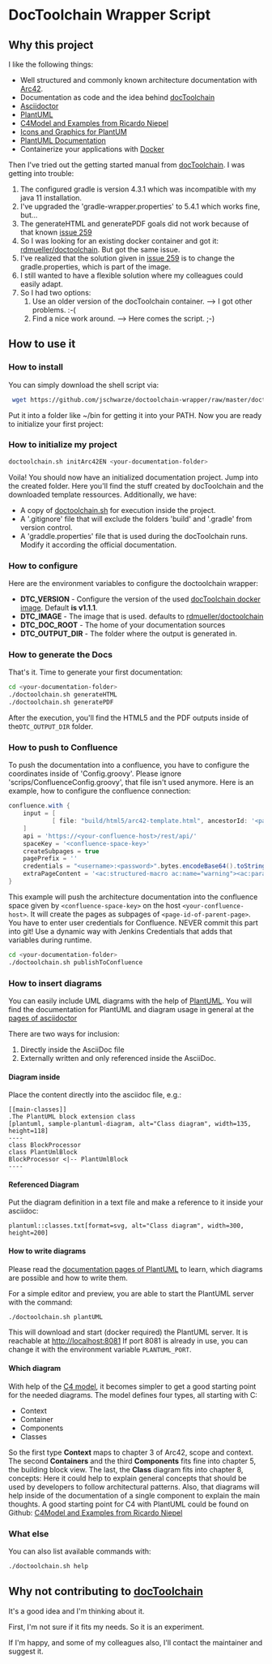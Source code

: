 # DocToolchain Wrapper Script

## Why this project

I like the following things:

* Well structured and commonly known architecture documentation with [Arc42](https://arc42.de).
* Documentation as code and the idea behind [docToolchain](https://doctoolchain.github.io/docToolchain)
* [Asciidoctor](https://asciidoctor.org/)
* [PlantUML](http://plantuml.com)
* [C4Model and Examples from Ricardo Niepel](https://github.com/RicardoNiepel/C4-PlantUML/tree/master/samples)
* [Icons and Graphics for PlantUM](https://github.com/Roemer/plantuml-office)
* [PlantUML Documentation](https://plantuml-documentation.readthedocs.io/en/latest/)
* Containerize your applications with [Docker](https://www.docker.com/products/docker-engine)

Then I've tried out the getting started manual from [docToolchain](https://doctoolchain.github.io/docToolchain/#_how_to_install_doctoolchain).
I was getting into trouble:

1. The configured gradle is version 4.3.1 which was incompatible with my java 11 installation.
2. I've upgraded the 'gradle-wrapper.properties' to 5.4.1 which works fine, but...
3. The generateHTML and generatePDF goals did not work because of that known [issue 259](https://github.com/docToolchain/docToolchain/issues/259)
4. So I was looking for an existing docker container and got it: [rdmueller/doctoolchain](https://hub.docker.com/r/rdmueller/doctoolchain). But got the same issue.
5. I've realized that the solution given in [issue 259](https://github.com/docToolchain/docToolchain/issues/259) is to change the gradle.properties, which is part of the image.
6. I still wanted to have a flexible solution where my colleagues could easily adapt.
7. So I had two options:
    1. Use an older version of the docToolchain container. --> I got other problems. :-(
    2. Find a nice work around. --> Here comes the script. ;-)

## How to use it

### How to install

You can simply download the shell script via:

```bash
 wget https://github.com/jschwarze/doctoolchain-wrapper/raw/master/doctoolchain.sh && chmod +x doctoolchain.sh
```

Put it into a folder like ~/bin for getting it into your PATH.
Now you are ready to initialize your first project:

### How to initialize my project

```bash
doctoolchain.sh initArc42EN <your-documentation-folder>
```

Voila! You should now have an initialized documentation project. Jump into the created folder.
Here you'll find the stuff created by docToolchain and the downloaded template ressources.
Additionally, we have:

* A copy of [doctoolchain.sh](doctoolchain.sh) for execution inside the project.
* A '.gitignore' file that will exclude the folders 'build' and '.gradle' from version control.
* A 'graddle.properties' file that is used during the docToolchain runs. Modify it according the official documentation.

### How to configure

Here are the environment variables to configure the doctoolchain wrapper:

* **DTC_VERSION** - Configure the version of the used [docToolchain docker image](https://hub.docker.com/r/rdmueller/doctoolchain). Default **is v1.1.1**.
* **DTC_IMAGE** - The image that is used. defaults to [rdmueller/doctoolchain](https://hub.docker.com/r/rdmueller/doctoolchain)
* **DTC_DOC_ROOT** - The home of your documentation sources
* **DTC_OUTPUT_DIR** - The folder where the output is generated in.

### How to generate the Docs

That's it. Time to generate your first documentation:

```bash
cd <your-documentation-folder>
./doctoolchain.sh generateHTML
./doctoolchain.sh generatePDF
```

After the execution, you'll find the HTML5 and the PDF outputs inside of the`DTC_OUTPUT_DIR` folder.

### How to push to Confluence

To push the documentation into a confluence, you have to configure the coordinates inside of 'Config.groovy'.
Please ignore 'scrips/ConfluenceConfig.groovy', that file isn't used anymore.
Here is an example, how to configure the confluence connection:

```groovy
confluence.with {
    input = [
            [ file: "build/html5/arc42-template.html", ancestorId: '<page-id-of-parent-page>', preambleTitle: '<custom-title != arc42>' ],
    ]
    api = 'https://<your-confluence-host>/rest/api/'
    spaceKey = '<confluence-space-key>'
    createSubpages = true
    pagePrefix = ''
    credentials = "<username>:<password>".bytes.encodeBase64().toString()
    extraPageContent = '<ac:structured-macro ac:name="warning"><ac:parameter ac:name="title" /><ac:rich-text-body>This is a generated page, do not edit!</ac:rich-text-body></ac:structured-macro>'
}
```

This example will push the architecture documentation into the confluence space given by `<confluence-space-key>` on the host `<your-confluence-host>`.
It will create the pages as subpages of `<page-id-of-parent-page>`. 
You have to enter user credentials for Confluence. NEVER commit this part into git! Use a dynamic way with Jenkins Credentials that adds that variables during runtime.

```bash
cd <your-documentation-folder>
./doctoolchain.sh publishToConfluence
```

### How to insert diagrams

You can easily include UML diagrams with the help of [PlantUML](http://plantuml.com).
You will find the documentation for PlantUML and diagram usage in general at the [pages of asciidoctor](https://asciidoctor.org/news/2014/02/18/plain-text-diagrams-in-asciidoctor/)

There are two ways for inclusion:

1. Directly inside the AsciiDoc file
2. Externally written and only referenced inside the AsciiDoc.
  
#### Diagram inside

Place the content directly into the asciidoc file, e.g.:

```asciidoc
[[main-classes]]
.The PlantUML block extension class
[plantuml, sample-plantuml-diagram, alt="Class diagram", width=135, height=118]
----
class BlockProcessor
class PlantUmlBlock
BlockProcessor <|-- PlantUmlBlock
----
```

#### Referenced Diagram

Put the diagram definition in a text file and make a reference to it inside your asciidoc:

```asciidoc
plantuml::classes.txt[format=svg, alt="Class diagram", width=300, height=200]
```

#### How to write diagrams

Please read the [documentation pages of PlantUML](http://plantuml.com/) to learn, which diagrams are possible and how to write them.

For a simple editor and preview, you are able to start the PlantUML server with the command:

```bash
./doctoolchain.sh plantUML
```

This will download and start (docker required) the PlantUML server. It is reachable at [http://localhost:8081](http://localhost:8081)
If port 8081 is already in use, you can change it with the environment variable `PLANTUML_PORT`.

#### Which diagram

With help of the [C4 model](https://c4model.com/), it becomes simpler to get a good starting point for the needed diagrams.
The model defines four types, all starting with C:

* Context
* Container
* Components
* Classes

So the first type **Context** maps to chapter 3 of Arc42, scope and context.
The second **Containers** and the third **Components** fits fine into chapter 5, the building block view. The last, the **Class** diagram fits into chapter 8, concepts: Here it could help to explain general concepts that should be used by developers to follow architectural patterns. Also, that diagrams will help inside of the documentation of a single component to explain the main thoughts. A good starting point for C4 with PlantUML could be found on Github: [C4Model and Examples from Ricardo Niepel](https://github.com/RicardoNiepel/C4-PlantUML/tree/master/samples)

### What else

You can also list available commands with:

```bash
./doctoolchain.sh help
```

## Why not contributing to [docToolchain](https://github.com/docToolchain/docToolchain)

It's a good idea and I'm thinking about it.

First, I'm not sure if it fits my needs. So it is an experiment.

If I'm happy, and some of my colleagues also, I'll contact the maintainer and suggest it.
